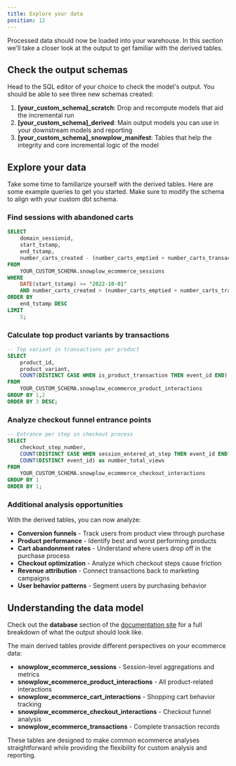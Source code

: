 ```yaml
---
title: Explore your data
position: 12
---
```


Processed data should now be loaded into your warehouse. In this section we'll take a closer look at the output to get familiar with the derived tables.

## Check the output schemas

Head to the SQL editor of your choice to check the model's output. You should be able to see three new schemas created:

1. **[your_custom_schema]_scratch**: Drop and recompute models that aid the incremental run
2. **[your_custom_schema]_derived**: Main output models you can use in your downstream models and reporting
3. **[your_custom_schema]_snowplow_manifest**: Tables that help the integrity and core incremental logic of the model

## Explore your data

Take some time to familiarize yourself with the derived tables. Here are some example queries to get you started. Make sure to modify the schema to align with your custom dbt schema.

### Find sessions with abandoned carts

```sql
SELECT
    domain_sessionid,
    start_tstamp,
    end_tstamp,
    number_carts_created - (number_carts_emptied + number_carts_transacted) AS number_of_abandoned_cart
FROM
    YOUR_CUSTOM_SCHEMA.snowplow_ecommerce_sessions
WHERE
    DATE(start_tstamp) >= "2022-10-01"
    AND number_carts_created > (number_carts_emptied + number_carts_transacted)
ORDER BY
    end_tstamp DESC
LIMIT
    5;
```

### Calculate top product variants by transactions

```sql
-- Top variant in transactions per product
SELECT
    product_id,
    product_variant,
    COUNT(DISTINCT CASE WHEN is_product_transaction THEN event_id END) as number_purchased
FROM
    YOUR_CUSTOM_SCHEMA.snowplow_ecommerce_product_interactions
GROUP BY 1,2
ORDER BY 3 DESC;
```

### Analyze checkout funnel entrance points

```sql
-- Entrance per step in checkout process
SELECT
    checkout_step_number,
    COUNT(DISTINCT CASE WHEN session_entered_at_step THEN event_id END) as number_entrance_step,
    COUNT(DISTINCT event_id) as number_total_views
FROM
    YOUR_CUSTOM_SCHEMA.snowplow_ecommerce_checkout_interactions
GROUP BY 1
ORDER BY 1;
```

### Additional analysis opportunities

With the derived tables, you can now analyze:

- **Conversion funnels** - Track users from product view through purchase
- **Product performance** - Identify best and worst performing products
- **Cart abandonment rates** - Understand where users drop off in the purchase process
- **Checkout optimization** - Analyze which checkout steps cause friction
- **Revenue attribution** - Connect transactions back to marketing campaigns
- **User behavior patterns** - Segment users by purchasing behavior

## Understanding the data model

Check out the **database** section of the [documentation site](https://snowplow.github.io/dbt-snowplow-ecommerce/#!/overview/snowplow_ecommerce) for a full breakdown of what the output should look like.

The main derived tables provide different perspectives on your ecommerce data:

- **snowplow_ecommerce_sessions** - Session-level aggregations and metrics
- **snowplow_ecommerce_product_interactions** - All product-related interactions
- **snowplow_ecommerce_cart_interactions** - Shopping cart behavior tracking
- **snowplow_ecommerce_checkout_interactions** - Checkout funnel analysis
- **snowplow_ecommerce_transactions** - Complete transaction records

These tables are designed to make common ecommerce analyses straightforward while providing the flexibility for custom analysis and reporting.
